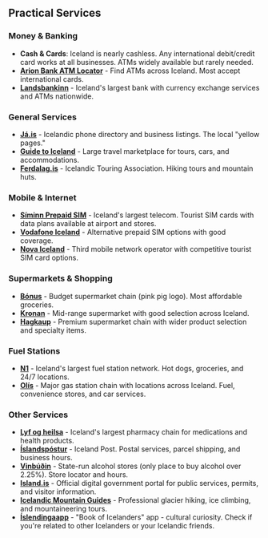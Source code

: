 ## Practical Services

### Money & Banking
- **Cash & Cards**: Iceland is nearly cashless. Any international debit/credit card works at all businesses. ATMs widely available but rarely needed.
- **<a href="https://arionbanki.is/english/atm-locator" target="_blank">Arion Bank ATM Locator</a>** - Find ATMs across Iceland. Most accept international cards.
- **<a href="https://landsbankinn.is/english" target="_blank">Landsbankinn</a>** - Iceland's largest bank with currency exchange services and ATMs nationwide.

### General Services
- **<a href="https://ja.is" target="_blank">Já.is</a>** - Icelandic phone directory and business listings. The local "yellow pages."
- **<a href="https://guidetoiceland.is" target="_blank">Guide to Iceland</a>** - Large travel marketplace for tours, cars, and accommodations.
- **<a href="https://ferdalag.is" target="_blank">Ferdalag.is</a>** - Icelandic Touring Association. Hiking tours and mountain huts.
### Mobile & Internet
- **<a href="https://siminn.is/english/prepaid" target="_blank">Síminn Prepaid SIM</a>** - Iceland's largest telecom. Tourist SIM cards with data plans available at airport and stores.
- **<a href="https://vodafone.is/english" target="_blank">Vodafone Iceland</a>** - Alternative prepaid SIM options with good coverage.
- **<a href="https://www.nova.is/en" target="_blank">Nova Iceland</a>** - Third mobile network operator with competitive tourist SIM card options.

### Supermarkets & Shopping
- **<a href="https://bonus.is" target="_blank">Bónus</a>** - Budget supermarket chain (pink pig logo). Most affordable groceries.
- **<a href="https://kronan.is" target="_blank">Kronan</a>** - Mid-range supermarket with good selection across Iceland.
- **<a href="https://www.hagkaup.is" target="_blank">Hagkaup</a>** - Premium supermarket chain with wider product selection and specialty items.

### Fuel Stations
- **<a href="https://n1.is/en" target="_blank">N1</a>** - Iceland's largest fuel station network. Hot dogs, groceries, and 24/7 locations.
- **<a href="https://www.olis.is" target="_blank">Olís</a>** - Major gas station chain with locations across Iceland. Fuel, convenience stores, and car services.

### Other Services
- **<a href="https://lyfogheilsa.is" target="_blank">Lyf og heilsa</a>** - Iceland's largest pharmacy chain for medications and health products.
- **<a href="https://posturinn.is/en/" target="_blank">Íslandspóstur</a>** - Iceland Post. Postal services, parcel shipping, and business hours.
- **<a href="https://www.vinbudin.is/english/desktopdefault.aspx/tabid-189/#map" target="_blank">Vinbúðin</a>** - State-run alcohol stores (only place to buy alcohol over 2.25%). Store locator and hours.
- **<a href="https://island.is/en" target="_blank">Island.is</a>** - Official digital government portal for public services, permits, and visitor information.
- **<a href="https://www.icelandicmountainguides.is" target="_blank">Icelandic Mountain Guides</a>** - Professional glacier hiking, ice climbing, and mountaineering tours.
- **<a href="https://islendingabok.is/english" target="_blank">Íslendingaapp</a>** - "Book of Icelanders" app - cultural curiosity. Check if you're related to other Icelanders or your Icelandic friends.